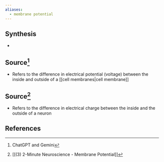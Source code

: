 ```yaml
---
aliases:
  - membrane potential
---
```

## Synthesis
- 
## Source[^1]
- Refers to the difference in electrical potential (voltage) between the inside and outside of a [[cell membranes|cell membrane]]

## Source[^2]
- Refers to the difference in electrical charge between the inside and the outside of a neuron
## References

[^1]: ChatGPT and Gemini
[^2]: [[(3) 2-Minute Neuroscience - Membrane Potential]]